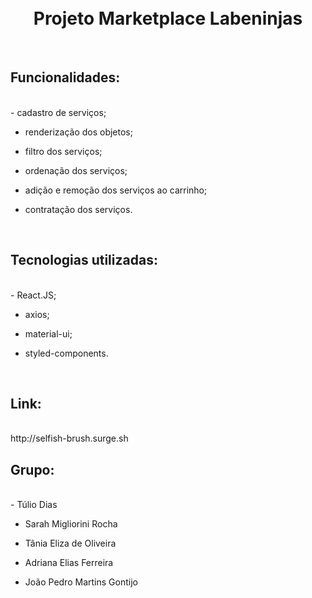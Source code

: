 
<h1 align="center">
    <br>
    Projeto Marketplace Labeninjas
</h1>
</br>

<h2>Funcionalidades:</h2>
</br>
- cadastro de serviços;

- renderização dos objetos;

- filtro dos serviços;

- ordenação dos serviços;

- adição e remoção dos serviços ao carrinho;

- contratação dos serviços.
</br>

<h2>Tecnologias utilizadas:</h2>
</br>
- React.JS;

- axios;

- material-ui;

- styled-components.
</br>

<h2>Link:</h2>
</br>
http://selfish-brush.surge.sh
</br>

<h2>Grupo:</h2>
</br>
- Túlio Dias

- Sarah Migliorini Rocha

- Tânia Eliza de Oliveira

- Adriana Elias Ferreira

- João Pedro Martins Gontijo
</br>
